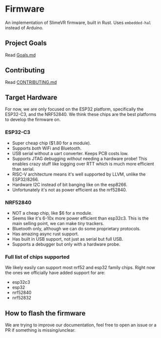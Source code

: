 # Firmware
An implementation of SlimeVR firmware, built in Rust. Uses `embedded-hal` instead of
Arduino.

## Project Goals
Read [Goals.md](docs/Goals.md)

## Contributing
Read [CONTRIBUTING.md](docs/CONTRIBUTING.md)

## Target Hardware
For now, we are only focused on the ESP32 platform, specifically the ESP32-C3, and the NRF52840.
We think these chips are the best platforms to develop the firmware on.

### ESP32-C3
* Super cheap chip ($1.80 for a module).
* Supports *both* WiFi and Bluetooth.
* USB serial without a uart converter. Keeps PCB costs low.
* Supports JTAG debugging *without* needing a hardware probe!
  This enables crazy stuff like logging over RTT which is much more efficient than serial.
* RISC-V architecture means it's well supported by LLVM, unlike the ESP32/8266.
* Hardware I2C instead of bit banging like on the esp8266.
* Unfortunately it's not as power efficient as the nrf52840.

### NRF52840
* NOT a cheap chip, like $6 for a module.
* Seems like it's 6-10x more power efficient than esp32c3.
  This is the main selling point, we can make *tiny* trackers.
* Bluetooth only, although we can do some proprietary protocols.
* Has amazing async rust support.
* Has built in USB support, not just as serial but full USB.
* Supports a debugger but only with a hardware probe.

### Full list of chips supported
We likely easily can support most nrf52 and esp32 family chips. Right now the ones
we officially have added support for are:
* esp32c3
* esp32
* nrf52840
* nrf52832

## How to flash the firmware
We are trying to improve our documentation, feel free to open an issue or a PR if
something is missing/unclear.

